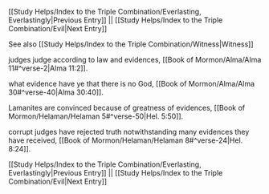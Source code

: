 [[Study Helps/Index to the Triple Combination/Everlasting, Everlastingly|Previous Entry]]  ||  [[Study Helps/Index to the Triple Combination/Evil|Next Entry]]

 See also [[Study Helps/Index to the Triple Combination/Witness|Witness]]

 judges judge according to law and evidences, [[Book of Mormon/Alma/Alma 11#^verse-2|Alma 11:2]].

 what evidence have ye that there is no God, [[Book of Mormon/Alma/Alma 30#^verse-40|Alma 30:40]].

 Lamanites are convinced because of greatness of evidences, [[Book of Mormon/Helaman/Helaman 5#^verse-50|Hel. 5:50]].

 corrupt judges have rejected truth notwithstanding many evidences they have received, [[Book of Mormon/Helaman/Helaman 8#^verse-24|Hel. 8:24]].

[[Study Helps/Index to the Triple Combination/Everlasting, Everlastingly|Previous Entry]]  ||  [[Study Helps/Index to the Triple Combination/Evil|Next Entry]]